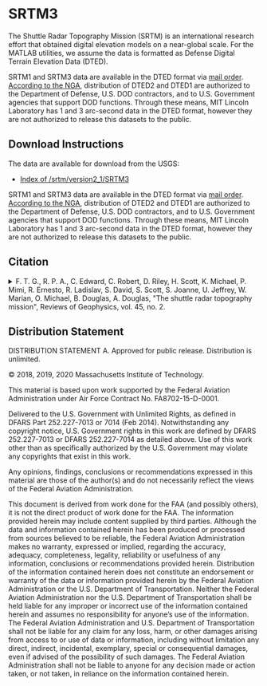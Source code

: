 # SRTM3

The Shuttle Radar Topography Mission (SRTM) is an international research effort that obtained digital elevation models on a near-global scale. For the MATLAB utilities, we assume the data is formatted as Defense Digital Terrain Elevation Data (DTED).

SRTM1 and SRTM3 data are available in the DTED format via [mail order]((https://dds.cr.usgs.gov/srtm/version2_1/Documentation/SRTM_Topo.pdf)). [According to the NGA](https://www.nga.mil/ProductsServices/TopographicalTerrestrial/Pages/DigitalTerrainElevationData.aspx), distribution of DTED2 and DTED1 are authorized to the Department of Defense, U.S. DOD contractors, and to U.S. Government agencies that support DOD functions. Through these means, MIT Lincoln Laboratory has 1 and 3 arc-second data in the DTED format, however they are not authorized to release this datasets to the public.

## Download Instructions

The data are available for download from the USGS:

* [Index of /srtm/version2_1/SRTM3](https://dds.cr.usgs.gov/srtm/version2_1/SRTM3/)

SRTM1 and SRTM3 data are available in the DTED format via [mail order]((https://dds.cr.usgs.gov/srtm/version2_1/Documentation/SRTM_Topo.pdf)). [According to the NGA](https://www.nga.mil/ProductsServices/TopographicalTerrestrial/Pages/DigitalTerrainElevationData.aspx), distribution of DTED2 and DTED1 are authorized to the Department of Defense, U.S. DOD contractors, and to U.S. Government agencies that support DOD functions. Through these means, MIT Lincoln Laboratory has 1 and 3 arc-second data in the DTED format, however they are not authorized to release this datasets to the public.

## Citation

<details> <summary>F. T. G., R. P. A., C. Edward, C. Robert, D. Riley, H. Scott, K. Michael, P. Mimi, R. Ernesto, R. Ladislav, S. David, S. Scott, S. Joanne, U. Jeffrey, W. Marian, O. Michael, B. Douglas, A. Douglas, "The shuttle radar topography mission", Reviews of Geophysics, vol. 45, no. 2.</summary>
<p>

```tex
@article{farrShuttleRadarTopography2007,
  title = {The {{Shuttle Radar Topography Mission}}},
  volume = {45},
  copyright = {Copyright 2007 by the American Geophysical Union.},
  issn = {1944-9208},
  abstract = {The Shuttle Radar Topography Mission produced the most complete, highest-resolution digital elevation model of the Earth. The project was a joint endeavor of NASA, the National Geospatial-Intelligence Agency, and the German and Italian Space Agencies and flew in February 2000. It used dual radar antennas to acquire interferometric radar data, processed to digital topographic data at 1 arc sec resolution. Details of the development, flight operations, data processing, and products are provided for users of this revolutionary data set.},
  language = {en},
  number = {2},
  journal = {Reviews of Geophysics},
  doi = {10.1029/2005RG000183},
  author = {Farr, Tom G. and Rosen, Paul A. and Caro, Edward and Crippen, Robert and Duren, Riley and Hensley, Scott and Kobrick, Michael and Paller, Mimi and Rodriguez, Ernesto and Roth, Ladislav and Seal, David and Shaffer, Scott and Shimada, Joanne and Umland, Jeffrey and Werner, Marian and Oskin, Michael and Burbank, Douglas and Alsdorf, Douglas},
  year = {2007},
  keywords = {interferometry,radar,topography},
}
```
</p>
</details>

## Distribution Statement

DISTRIBUTION STATEMENT A. Approved for public release. Distribution is unlimited.

© 2018, 2019, 2020 Massachusetts Institute of Technology.

This material is based upon work supported by the Federal Aviation Administration under Air Force Contract No. FA8702-15-D-0001.

Delivered to the U.S. Government with Unlimited Rights, as defined in DFARS Part 252.227-7013 or 7014 (Feb 2014). Notwithstanding any copyright notice, U.S. Government rights in this work are defined by DFARS 252.227-7013 or DFARS 252.227-7014 as detailed above. Use of this work other than as specifically authorized by the U.S. Government may violate any copyrights that exist in this work.

Any opinions, findings, conclusions or recommendations expressed in this material are those of the author(s) and do not necessarily reflect the views of the Federal Aviation Administration.

This document is derived from work done for the FAA (and possibly others), it is not the direct product of work done for the FAA. The information provided herein may include content supplied by third parties.  Although the data and information contained herein has been produced or processed from sources believed to be reliable, the Federal Aviation Administration makes no warranty, expressed or implied, regarding the accuracy, adequacy, completeness, legality, reliability or usefulness of any information, conclusions or recommendations provided herein. Distribution of the information contained herein does not constitute an endorsement or warranty of the data or information provided herein by the Federal Aviation Administration or the U.S. Department of Transportation.  Neither the Federal Aviation Administration nor the U.S. Department of Transportation shall be held liable for any improper or incorrect use of the information contained herein and assumes no responsibility for anyone’s use of the information. The Federal Aviation Administration and U.S. Department of Transportation shall not be liable for any claim for any loss, harm, or other damages arising from access to or use of data or information, including without limitation any direct, indirect, incidental, exemplary, special or consequential damages, even if advised of the possibility of such damages. The Federal Aviation Administration shall not be liable to anyone for any decision made or action taken, or not taken, in reliance on the information contained herein.
